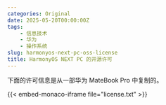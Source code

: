```yaml
---
categories: Original
date: 2025-05-20T00:00:00Z
tags:
    - 信息技术
    - 华为
    - 操作系统
slug: harmonyos-next-pc-oss-license
title: HarmonyOS NEXT PC 的开源许可
---
```


下面的许可信息是从一部华为 MateBook Pro 中复制的。

{{< embed-monaco-iframe file="license.txt" >}}
